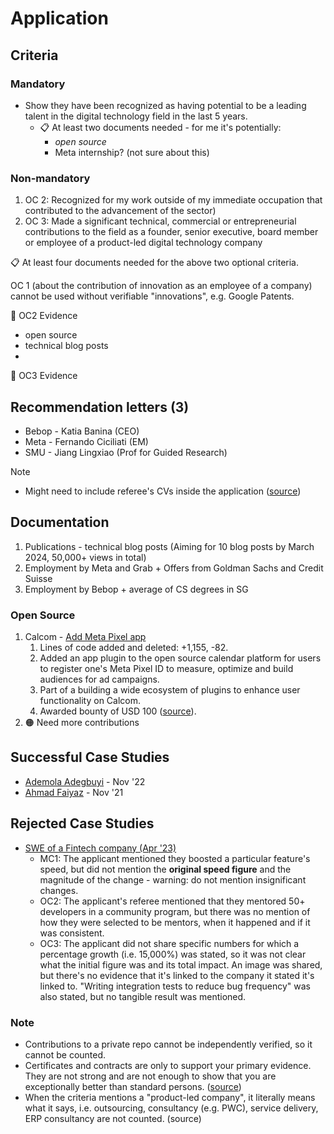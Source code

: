 # Application
## Criteria

### Mandatory

- Show they have been recognized as having potential to be a leading talent in the digital technology field in the last 5 years.
	- 📋 At least two documents needed - for me it's potentially:
		- *open source*
		- Meta internship? (not sure about this)

### Non-mandatory

1. OC 2: Recognized for my work outside of my immediate occupation that contributed to the advancement of the sector)
2. OC 3: Made a significant technical, commercial or entrepreneurial contributions to the field as a founder, senior executive, board member or employee of a product-led digital technology company

📋 At least four documents needed for the above two optional criteria.

OC 1 (about the contribution of innovation as an employee of a company) cannot be used without verifiable "innovations", e.g. Google Patents.

📕 OC2 Evidence
- open source
- technical blog posts
- 

📕 OC3 Evidence

## Recommendation letters (3)

- Bebop - Katia Banina (CEO)
- Meta - Fernando Ciciliati (EM)
- SMU - Jiang Lingxiao (Prof for Guided Research)

Note
- Might need to include referee's CVs inside the application ([source](https://discourse.tnvisaforum.org/t/how-to-appeal-my-stage-1-feedback/6731))

## Documentation

1. Publications - technical blog posts (Aiming for 10 blog posts by March 2024, 50,000+ views in total)
2. Employment by Meta and Grab + Offers from Goldman Sachs and Credit Suisse 
3. Employment by Bebop + average of CS degrees in SG

### Open Source
1. Calcom - [Add Meta Pixel app](https://github.com/calcom/cal.com/pull/8476)
	1. Lines of code added and deleted: +1,155, -82.
	2. Added an app plugin to the open source calendar platform for users to register one's Meta Pixel ID to measure, optimize and build audiences for ad campaigns.
	3. Part of a building a wide ecosystem of plugins to enhance user functionality on Calcom.
	4. Awarded bounty of USD 100 ([source](https://github.com/calcom/cal.com/issues/3563)).
2. 🟠 Need more contributions

## Successful Case Studies

- [Ademola Adegbuyi](https://medium.com/@ooade/my-experience-applying-for-a-global-talent-visa-95d906e06925) - Nov '22
- [Ahmad Faiyaz](https://faiyaz26.medium.com/how-did-i-get-uk-tier-1-global-talent-visa-3a9a5ecb4e73) - Nov '21

## Rejected Case Studies

- [SWE of a Fintech company (Apr '23)](https://discourse.tnvisaforum.org/t/stage-1-exceptional-promise-application-rejected/6754)
	- MC1: The applicant mentioned they boosted a particular feature's speed, but did not mention the **original speed figure** and the magnitude of the change - warning: do not mention insignificant changes.
	- OC2: The applicant's referee mentioned that they mentored 50+ developers in a community program, but there was no mention of how they were selected to be mentors, when it happened and if it was consistent.
	- OC3: The applicant did not share specific numbers for which a percentage growth (i.e. 15,000%) was stated, so it was not clear what the initial figure was and its total impact. An image was shared, but there's no evidence that it's linked to the company it stated it's linked to. "Writing integration tests to reduce bug frequency" was also stated, but no tangible result was mentioned.

### Note

- Contributions to a private repo cannot be independently verified, so it cannot be counted.
- Certificates and contracts are only to support your primary evidence. They are not strong and are not enough to show that you are exceptionally better than standard persons. ([source](https://discourse.tnvisaforum.org/t/urgent-please-help-with-exceptional-promise-rejection/5926/2))
- When the criteria mentions a "product-led company", it literally means what it says, i.e. outsourcing, consultancy (e.g. PWC), service delivery, ERP consultancy are not counted. (source)
